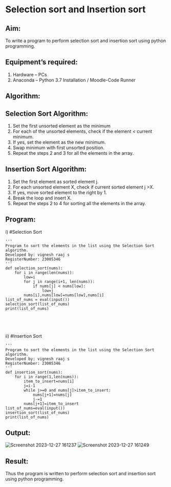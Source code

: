 # Selection sort and Insertion sort
## Aim:
To write a program to perform selection sort and insertion sort using python programming.
## Equipment’s required:
1.	Hardware – PCs
2.	Anaconda – Python 3.7 Installation / Moodle-Code Runner
## Algorithm:
## Selection Sort Algorithm:
1.	Set the first unsorted element as the minimum
2.	For each of the unsorted elements, check if the element < current minimum.
3.	If yes, set the element as the new minimum.
4.	Swap minimum with first unsorted position.
5.	Repeat the steps 2 and 3 for all the elements in the array.
## Insertion Sort Algorithm:
1.	Set the first element as sorted element j.
2.	For each unsorted element X, check if current sorted element j >X.
3.	If yes, move sorted element to the right by 1.
4.	Break the loop and insert X.
5.	Repeat the steps 2 to 4 for sorting all the elements in the array.
## Program:
i)	#Selection Sort
```
''' 
Program to sort the elements in the list using the Selection Sort algorithm.
Developed by: vignesh raaj s
RegisterNumber: 23005346
'''
def selection_sort(nums):
    for i in range(len(nums)):
        low=i
        for j in range(i+1, len(nums)):
            if nums[j] < nums[low]:
                low=j
        nums[i],nums[low]=nums[low],nums[i]        
list_of_nums = eval(input())
selection_sort(list_of_nums)
print(list_of_nums)





```
ii)	#Insertion Sort
```
''' 
Program to sort the elements in the list using the Selection Sort algorithm.
Developed by: vignesh raaj s
RegisterNumber: 23005346
'''
def insertion_sort(nums):
    for i in range(1,len(nums)):
        item_to_insert=nums[i]
        j=i-1
        while j>=0 and nums[j]>item_to_insert:
            nums[j+1]=nums[j]
            j-=1
        nums[j+1]=item_to_insert      
list_of_nums=eval(input())
insertion_sort(list_of_nums)
print(list_of_nums)
```

## Output:
![Screenshot 2023-12-27 161237](https://github.com/vigneshraaj00/Sorting-Algorithm/assets/138849113/fdbdd92e-1757-4b5e-a746-74de1f6bdbfb)
![Screenshot 2023-12-27 161249](https://github.com/vigneshraaj00/Sorting-Algorithm/assets/138849113/1e870865-4bda-45b0-a659-dbdf543fe725)



## Result:
Thus the program is written to perform selection sort and insertion sort using python programming.

